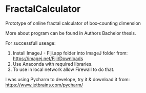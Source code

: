 # FractalCalculator
Prototype of online fractal calculator of box-counting dimension

More about program can be found in Authors Bachelor thesis.

For successfull useage:
1. Install ImageJ - Fiji.app folder into ImageJ folder from: https://imagej.net/Fiji/Downloads
2. Use Anaconda with required libraries.
3. To use in local network allow Firewall to do that.

I was using Pycharm to develope, try it & download it from: https://www.jetbrains.com/pycharm/
